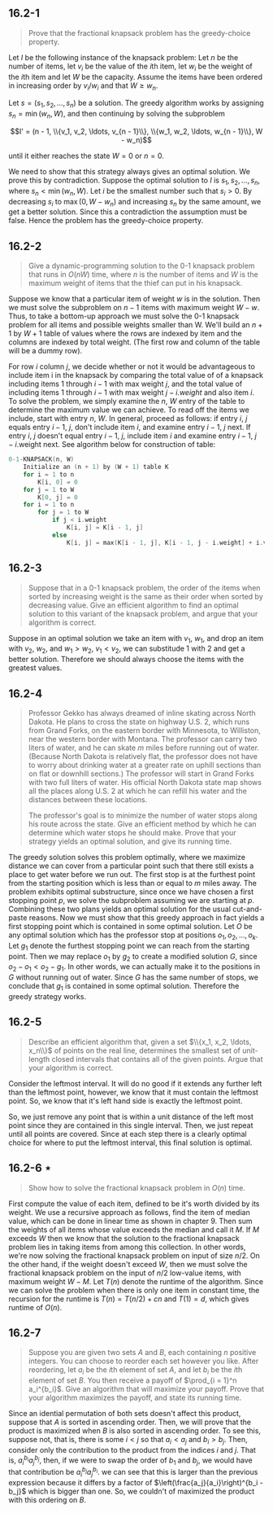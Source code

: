 ## 16.2-1

> Prove that the fractional knapsack problem has the greedy-choice property.

Let $I$ be the following instance of the knapsack problem: Let $n$ be the number of items, let $v_i$ be the value of the $i$th item, let $w_i$ be the weight of the $i$th item and let $W$ be the capacity. Assume the items have been ordered in increasing order by $v_i / w_i$ and that $W \ge w_n$.

Let $s = (s_1, s_2, \ldots, s_n)$ be a solution. The greedy algorithm works by assigning $s_n = \min(w_n, W)$, and then continuing by solving the subproblem

$$I' = (n - 1, \\{v_1, v_2, \ldots, v_{n - 1}\\}, \\{w_1, w_2, \ldots, w_{n - 1}\\}, W - w_n)$$

until it either reaches the state $W = 0$ or $n = 0$.

We need to show that this strategy always gives an optimal solution. We prove this by contradiction. Suppose the optimal solution to $I$ is $s_1, s_2, \ldots, s_n$, where $s_n < \min(w_n, W)$. Let $i$ be the smallest number such that $s_i > 0$. By decreasing $s_i$ to $\max(0, W - w_n)$ and increasing $s_n$ by the same amount, we get a better solution. Since this a contradiction the assumption must be false. Hence the problem has the greedy-choice property.

## 16.2-2

> Give a dynamic-programming solution to the $0$-$1$ knapsack problem that runs in $O(nW)$ time, where $n$ is the number of items and $W$ is the maximum weight of items that the thief can put in his knapsack.

Suppose we know that a particular item of weight $w$ is in the solution. Then we must solve the subproblem on $n − 1$ items with maximum weight $W − w$. Thus, to take a bottom-up approach we must solve the $0$-$1$ knapsack problem for all items and possible weights smaller than W. We'll build an $n + 1$ by $W + 1$ table of values where the rows are indexed by item and the columns are indexed by total weight. (The first row and column of the table will be a dummy row).

For row $i$ column $j$, we decide whether or not it would be advantageous to include item i in the knapsack by comparing the total value of of a knapsack including items $1$ through $i − 1$ with max weight $j$, and the total value of including items $1$ through $i − 1$ with max weight $j − i.weight$ and also item $i$. To solve the problem, we simply examine the $n$, $W$ entry of the table to determine the maximum value we can achieve. To read off the items we include, start with entry $n$, $W$. In general, proceed as follows: if entry $i$, $j$ equals entry $i - 1$, $j$, don't include item $i$, and examine entry $i - 1$, $j$ next. If entry $i$, $j$ doesn't equal entry $i − 1$, $j$, include item $i$ and examine entry $i − 1$, $j − i$.weight next. See algorithm below for construction of table:

```cpp
0-1-KNAPSACK(n, W)
    Initialize an (n + 1) by (W + 1) table K
    for i = 1 to n
        K[i, 0] = 0
    for j = 1 to W
        K[0, j] = 0
    for i = 1 to n
        for j = 1 to W
            if j < i.weight
                K[i, j] = K[i - 1, j]
            else
                K[i, j] = max(K[i - 1, j], K[i - 1, j - i.weight] + i.value)
```

## 16.2-3

> Suppose that in a $0$-$1$ knapsack problem, the order of the items when sorted by increasing weight is the same as their order when sorted by decreasing value. Give an efficient algorithm to find an optimal solution to this variant of the knapsack problem, and argue that your algorithm is correct.

Suppose in an optimal solution we take an item with $v_1$, $w_1$, and drop an item with $v_2$, $w_2$, and $w_1 > w_2$, $v_1 < v_2$, we can substitude $1$ with $2$ and get a better solution. Therefore we should always choose the items with the greatest values.

## 16.2-4

> Professor Gekko has always dreamed of inline skating across North Dakota. He plans to cross the state on highway U.S. 2, which runs from Grand Forks, on the eastern border with Minnesota, to Williston, near the western border with Montana. The professor can carry two liters of water, and he can skate $m$ miles before running out of water. (Because North Dakota is relatively flat, the professor does not have to worry about drinking water at a greater rate on uphill sections than on flat or downhill sections.) The professor will start in Grand Forks with two full liters of water. His official North Dakota state map shows all the places along U.S. 2 at which he can refill his water and the distances between these locations.
>
> The professor's goal is to minimize the number of water stops along his route across the state. Give an efficient method by which he can determine which water stops he should make. Prove that your strategy yields an optimal solution, and give its running time.

The greedy solution solves this problem optimally, where we maximize distance we can cover from a particular point such that there still exists a place to get water before we run out. The first stop is at the furthest point from the starting position which is less than or equal to $m$ miles away. The problem exhibits optimal substructure, since once we have chosen a first stopping point $p$, we solve the subproblem assuming we are starting at $p$. Combining these two plans yields an optimal solution for the usual cut-and-paste reasons. Now we must show that this greedy approach in fact yields a first stopping point which is contained in some optimal solution. Let $O$ be any optimal solution which has the professor stop at positions $o_1, o_2, \dots, o_k$. Let $g_1$ denote the furthest stopping point we can reach from the starting point. Then we may replace $o_1$ by $g_2$ to create a modified solution $G$, since $o_2 - o_1 < o_2 - g_1$. In other words, we can actually make it to the positions in $G$ without running out of water. Since $G$ has the same number of stops, we conclude that $g_1$ is contained in some optimal solution. Therefore the greedy strategy works.

## 16.2-5

> Describe an efficient algorithm that, given a set $\\{x_1, x_2, \ldots, x_n\\}$ of points on the real line, determines the smallest set of unit-length closed intervals that contains all of the given points. Argue that your algorithm is correct.

Consider the leftmost interval. It will do no good if it extends any further left than the leftmost point, however, we know that it must contain the leftmost point. So, we know that it's left hand side is exactly the leftmost point.

So, we just remove any point that is within a unit distance of the left most point since they are contained in this single interval. Then, we just repeat until all points are covered. Since at each step there is a clearly optimal choice for where to put the leftmost interval, this final solution is optimal.

## 16.2-6 $\star$

> Show how to solve the fractional knapsack problem in $O(n)$ time.

First compute the value of each item, defined to be it's worth divided by its weight. We use a recursive approach as follows, find the item of median value, which can be done in linear time as shown in chapter 9. Then sum the weights of all items whose value exceeds the median and call it $M$. If $M$ exceeds $W$ then we know that the solution to the fractional knapsack problem lies in taking items from among this collection. In other words, we're now solving the fractional knapsack problem on input of size $n / 2$. On the other hand, if the weight doesn't exceed $W$, then we must solve the fractional knapsack problem on the input of $n / 2$ low-value items, with maximum weight $W − M$. Let $T(n)$ denote the runtime of the algorithm. Since we can solve the problem when there is only one item in constant time, the recursion for the runtime is $T(n) = T(n / 2) + cn$ and $T(1) = d$, which gives runtime of $O(n)$.

## 16.2-7

> Suppose you are given two sets $A$ and $B$, each containing $n$ positive integers. You can choose to reorder each set however you like. After reordering, let $a_i$ be the $i$th element of set $A$, and let $b_i$ be the $i$th element of set $B$. You then receive a payoff of $\prod_{i = 1}^n a_i^{b_i}$. Give an algorithm that will maximize your payoff. Prove that your algorithm maximizes the payoff, and state its running time.

Since an idential permutation of both sets doesn't affect this product, suppose that $A$ is sorted in ascending order. Then, we will prove that the product is maximized when $B$ is also sorted in ascending order. To see this, suppose not, that is, there is some $i < j$ so that $a_i < a_j$ and $b_i > b_j$. Then, consider only the contribution to the product from the indices $i$ and $j$. That is, $a_i^{b_i}a_j^{b_j}$, then, if we were to swap the order of $b_1$ and $b_j$, we would have that contribution be $a_i^{b_j}a_j^{b_i}$. we can see that this is larger than the previous expression because it differs by a factor of $\left(\frac{a_j}{a_i}\right)^{b_i - b_j}$ which is bigger than one. So, we couldn't of maximized the product with this ordering on $B$.
